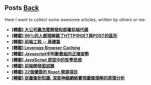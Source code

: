 ## Posts	[Back](./../README.md)

Here I want to collect some awesome articles, written by others or me.

- [**[轉載] 大公司裏怎麼開發和部署前端代碼**](./frontend_code_in_big_company/frontend_code_in_big_company.md)
- [**[轉載] 99%的人都理解錯了HTTP中GET與POST的區別**](./http_and_get/http_and_get.md)
- [**[轉載] 前端工程 -- 基礎篇**](./base_frontend/base_frontend.md)
- [**[轉載] 
Leverage Browser Caching**](./leverage_browser_caching/leverage_browser_caching.md)
- [**[轉載] 
Javascript中判斷數組的正確姿勢**](./array_inference_in_javascript/array_inference_in_javascript.md)
- [**[轉載] 
JavaScript 原型中的哲學思想**](./prototype_of_javascript/prototype_of_javascript.md)
- [**[轉載] 
前端開發面試題**](./frontend_interview/frontend_interview.md)
- [**[轉載] 
22個優質的 React 開源項目**](./22_react_opensrc/22_react_opensrc.md)
- [**[轉載] 
從圖像到知識: 深度神經網絡實現圖像理解的原理分析**](./22_react_opensrc/22_react_opensrc.md)

